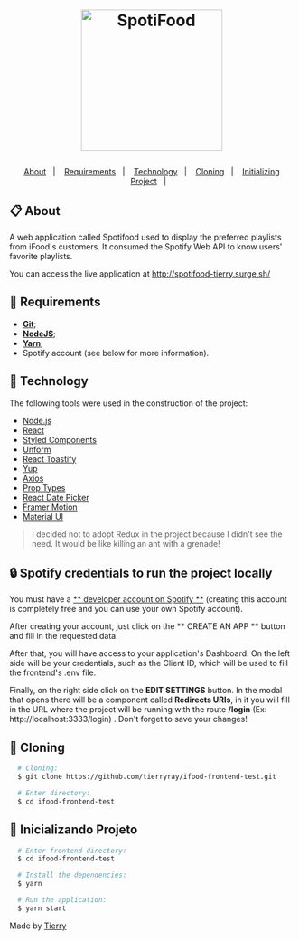 <h1 align="center">
  <p align="center">
    <img alt="SpotiFood" src="https://logodownload.org/wp-content/uploads/2017/05/ifood-logo.png" width="250px" />
  </p>
</h1>

<p align="center">
  <a href="#-about">About</a>&nbsp;&nbsp;&nbsp;|&nbsp;&nbsp;&nbsp;
  <a href="#-requirements">Requirements</a>&nbsp;&nbsp;&nbsp;|&nbsp;&nbsp;&nbsp;
  <a href="#-technology">Technology</a>&nbsp;&nbsp;&nbsp;|&nbsp;&nbsp;&nbsp;
  <a href="#-cloning">Cloning</a>&nbsp;&nbsp;&nbsp;|&nbsp;&nbsp;&nbsp;
  <a href="#-project">Initializing Project</a>&nbsp;&nbsp;&nbsp;|&nbsp;&nbsp;&nbsp;
</p>

## 📋 About

A web application called Spotifood used to display the preferred playlists from iFood's customers. It consumed the Spotify Web API to know users' favorite playlists.

You can access the live application at http://spotifood-tierry.surge.sh/

## 🚧 Requirements

-   [**Git**](https://git-scm.com/);
-   [**NodeJS**](https://nodejs.org/en/);
-   [**Yarn**](https://classic.yarnpkg.com/pt-BR/docs/install/);
-   Spotify account (see below for more information).

## 🧪 Technology

The following tools were used in the construction of the project:

-   [Node.js](https://nodejs.org/en/)
-   [React](https://pt-br.reactjs.org/)
-   [Styled Components](https://styled-components.com/)
-   [Unform](https://unform.dev/)
-   [React Toastify](https://github.com/fkhadra/react-toastify)
-   [Yup](https://github.com/jquense/yup)
-   [Axios](https://github.com/axios/axios)
-   [Prop Types](https://www.npmjs.com/package/prop-types)
-   [React Date Picker](https://reactdatepicker.com/)
-   [Framer Motion](https://www.framer.com/motion/)
-   [Material UI](https://material-ui.com/)

> I decided not to adopt Redux in the project because I didn't see the need. It would be like killing an ant with a grenade!

## 🔒 Spotify credentials to run the project locally

You must have a [** developer account on Spotify **](https://developer.spotify.com/dashboard/) (creating this account is completely free and you can use your own Spotify account).

After creating your account, just click on the ** CREATE AN APP ** button and fill in the requested data.

After that, you will have access to your application's Dashboard. On the left side will be your credentials, such as the Client ID, which will be used to fill the frontend's .env file.

Finally, on the right side click on the **EDIT SETTINGS** button. In the modal that opens there will be a component called **Redirects URIs**, in it you will fill in the URL where the project will be running with the route **/login** (Ex: http://localhost:3333/login) . Don't forget to save your changes!

## 📖 Cloning

```bash
  # Cloning:
  $ git clone https://github.com/tierryray/ifood-frontend-test.git

  # Enter directory:
  $ cd ifood-frontend-test
```

## 🚀 Inicializando Projeto

```bash
  # Enter frontend directory:
  $ cd ifood-frontend-test

  # Install the dependencies:
  $ yarn

  # Run the application:
  $ yarn start
```

Made by [Tierry](https://github.com/tierryray)
